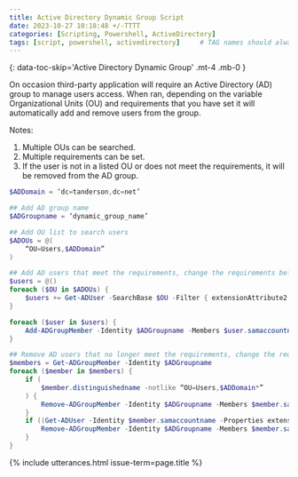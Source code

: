 ```yaml
---
title: Active Directory Dynamic Group Script
date: 2023-10-27 10:18:48 +/-TTTT
categories: [Scripting, Powershell, ActiveDirectory]
tags: [script, powershell, activedirectory]     # TAG names should always be lowercase
---
```


{: data-toc-skip='Active Directory Dynamic Group' .mt-4 .mb-0 }

On occasion third-party application will require an Active Directory (AD) group to manage users access. When ran, depending on the variable Organizational Units (OU) and requirements that you have set it will automatically add and remove users from the group. 

Notes:
1. Multiple OUs can be searched. 
2. Multiple requirements can be set.
3. If the user is not in a listed OU or does not meet the requirements, it will be removed from the AD group. 

```powershell
$ADDomain = ‘dc=tanderson,dc=net’

## Add AD group name
$ADGroupname = ‘dynamic_group_name’

## Add OU list to search users
$ADOUs = @(
    “OU=Users,$ADDomain”
)

## Add AD users that meet the requirements, change the requirements below.
$users = @()
foreach ($OU in $ADOUs) {
    $users += Get-ADUser -SearchBase $OU -Filter { extensionAttribute2 -like ‘*’ } -Properties extensionAttribute2
}

foreach ($user in $users) {
    Add-ADGroupMember -Identity $ADGroupname -Members $user.samaccountname -ErrorAction SilentlyContinue
}

## Remove AD users that no longer meet the requirements, change the requirements below.
$members = Get-ADGroupMember -Identity $ADGroupname
foreach ($member in $members) {
    if (
        $member.distinguishedname -notlike “OU=Users,$ADDomain*”
    ) {
        Remove-ADGroupMember -Identity $ADGroupname -Members $member.samaccountname -Confirm:$false
    }
    if ((Get-ADUser -Identity $member.samaccountname -Properties extensionAttribute2).extensionAttribute2 -eq $null) {
        Remove-ADGroupMember -Identity $ADGroupname -Members $member.samaccountname -Confirm:$false
    }
}
```

{% include utterances.html issue-term=page.title %}